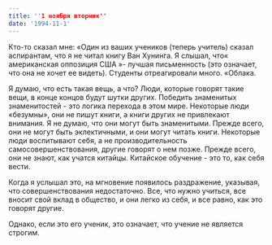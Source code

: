 ```yaml
---
title: ''1 ноября вторник''
date: '1994-11-1'
---
```


Кто-то сказал мне: «Один из ваших учеников (теперь учитель) сказал аспирантам, что я не читал книгу Ван Хунинга. Я слышал, что« американская оппозиция США »- лучшая письменность (это означает, что она не хочет ее видеть). Студенты отреагировали много. «Облака.

Я думаю, что есть такая вещь, а что? Люди, которые говорят такие вещи, в конце концов будут шутки других. Победить знаменитых знаменитостей - это логика перехода в этом мире. Некоторые люди «безумны», они не пишут книги, а книги других не привлекают внимания. Я не думаю, что они могут быть знаменитыми. Прежде всего, они не могут быть эклектичными, и они могут читать книги. Некоторые люди воспитывают себя, а не производительность самосовершенствования, другие говорят о нем позже. Прежде всего, они не знают, как учатся китайцы. Китайское обучение - это то, как себя вести.

Когда я услышал это, на мгновение появилось раздражение, указывая, что совершенствования недостаточно. Все, что нужно учиться, все вносит свой вклад в общество, и они легко из себя, и все равно, как это говорят другие.

Однако, если это его ученик, это означает, что учение не является строгим.

